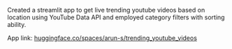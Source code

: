 Created a streamlit app to get live trending youtube videos based on location using YouTube Data API and employed category filters with sorting ability.

App link: [huggingface.co/spaces/arun-s/trending_youtube_videos](https://huggingface.co/spaces/arun-s/trending_youtube_videos)
